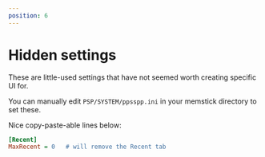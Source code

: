 ```yaml
---
position: 6
---
```

# Hidden settings

These are little-used settings that have not seemed worth creating specific UI for.

You can manually edit `PSP/SYSTEM/ppsspp.ini` in your memstick directory to set these.

Nice copy-paste-able lines below:

```ini
[Recent]
MaxRecent = 0   # will remove the Recent tab
```